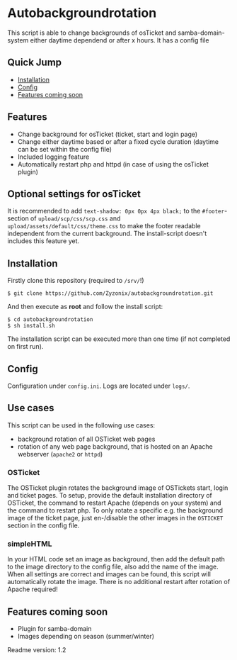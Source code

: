 # Autobackgroundrotation

This script is able to change backgrounds of osTicket and samba-domain-system either daytime dependend or after x hours. It has a config file 

## Quick Jump
- [Installation](#installation)
- [Config](#config)
- [Features coming soon](#features-coming-soon)

## Features
- Change background for osTicket (ticket, start and login page)
- Change either daytime based or after a fixed cycle duration (daytime can be set within the config file)
- Included logging feature
- Automatically restart php and httpd (in case of using the osTicket plugin)

## Optional settings for osTicket
It is recommended to add ```text-shadow: 0px 0px 4px black;``` to the ```#footer```-section of ```upload/scp/css/scp.css``` and ```upload/assets/default/css/theme.css``` to make the footer readable independent from the current background. The install-script doesn't includes this feature yet.

## Installation
Firstly clone this repository (required to ```/srv/```!)
```
$ git clone https://github.com/Zyzonix/autobackgroundrotation.git
```
And then execute as **root** and follow the install script:
```
$ cd autobackgroundrotation
$ sh install.sh
```
The installation script can be executed more than one time (if not completed on first run).

## Config
Configuration under ```config.ini```.
Logs are located under ```logs/```.

## Use cases
This script can be used in the following use cases:
- background rotation of all OSTicket web pages
- rotation of any web page background, that is hosted on an Apache webserver (```apache2``` or ```httpd```)

### OSTicket
The OSTicket plugin rotates the background image of OSTickets start, login and ticket pages. To setup, provide the default installation directory of OSTicket, the command to restart Apache (depends on your system) and the command to restart php. To only rotate a specific e.g. the background image of the ticket page, just en-/disable the other images in the ```OSTICKET``` section in the config file.

### simpleHTML
In your HTML code set an image as background, then add the default path to the image directory to the config file, also add the name of the image. When all settings are correct and images can be found, this script will automatically rotate the image. There is no additional restart after rotation of Apache required!

## Features coming soon
- Plugin for samba-domain
- Images depending on season (summer/winter)


Readme version: 1.2
